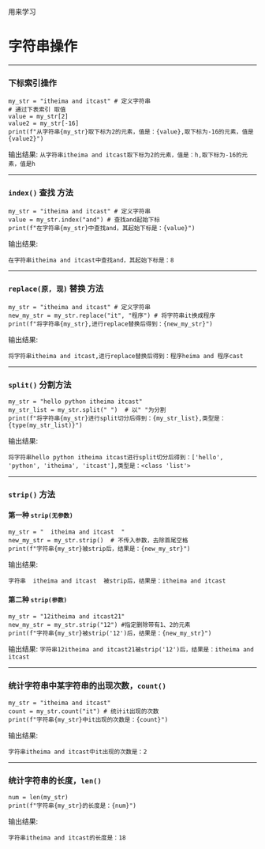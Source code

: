 用来学习
# 字符串操作
***
### 下标索引操作
```commandline
my_str = "itheima and itcast" # 定义字符串
# 通过下表索引 取值
value = my_str[2]
value2 = my_str[-16]
print(f"从字符串{my_str}取下标为2的元素，值是：{value},取下标为-16的元素，值是{value2}")
```
输出结果:
```从字符串itheima and itcast取下标为2的元素，值是：h,取下标为-16的元素，值是h```
***
### `index()` 查找 方法
```
my_str = "itheima and itcast" # 定义字符串
value = my_str.index("and") # 查找and起始下标
print(f"在字符串{my_str}中查找and，其起始下标是：{value}")
```
输出结果:

`在字符串itheima and itcast中查找and，其起始下标是：8`
***
### `replace(原, 现)` 替换 方法
```
my_str = "itheima and itcast" # 定义字符串
new_my_str = my_str.replace("it", "程序") # 将字符串it换成程序
print(f"将字符串{my_str},进行replace替换后得到：{new_my_str}")
```
输出结果:

`将字符串itheima and itcast,进行replace替换后得到：程序heima and 程序cast`
***
### `split()` 分割方法
```
my_str = "hello python itheima itcast"
my_str_list = my_str.split(" ")  # 以" "为分割
print(f"将字符串{my_str}进行split切分后得到：{my_str_list},类型是：{type(my_str_list)}")
```
输出结果:

`将字符串hello python itheima itcast进行split切分后得到：['hello', 'python', 'itheima', 'itcast'],类型是：<class 'list'>`
***
### `strip()` 方法
#### 第一种 `strip(无参数)`
```commandline
my_str = "  itheima and itcast  "
new_my_str = my_str.strip()  # 不传入参数，去除首尾空格
print(f"字符串{my_str}被strip后，结果是：{new_my_str}")
```
输出结果:

`字符串  itheima and itcast  被strip后，结果是：itheima and itcast`

#### 第二种 `strip(参数)`
```commandline
my_str = "12itheima and itcast21"
new_my_str = my_str.strip("12") #指定删除带有1、2的元素
print(f"字符串{my_str}被strip('12')后，结果是：{new_my_str}")
```
输出结果:
`字符串12itheima and itcast21被strip('12')后，结果是：itheima and itcast`
***
### 统计字符串中某字符串的出现次数，`count()`
```commandline
my_str = "itheima and itcast"
count = my_str.count("it") # 统计it出现的次数
print(f"字符串{my_str}中it出现的次数是：{count}")
```
输出结果:

`字符串itheima and itcast中it出现的次数是：2`
***
### 统计字符串的长度，`len()`
```commandline
num = len(my_str)
print(f"字符串{my_str}的长度是：{num}")
```
输出结果:

`字符串itheima and itcast的长度是：18`